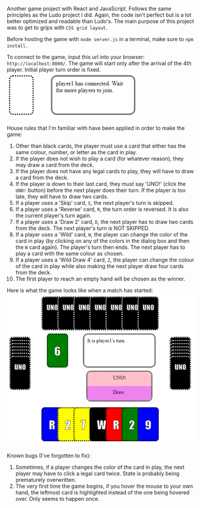 Another game project with React and JavaScript. Follows the same principles as the Ludo project I did. Again, the code isn't perfect but is a lot better optimized and readable than Ludo's. The main purpose of this project was to get to grips with `CSS grid layout`.

Before hosting the game with `node server.js` in a terminal, make sure to `npm install`.

To connect to the game, input this url into your browser: `http://localhost:8000/`. The game will start only after the arrival of the 4th player. Initial player turn order is fixed.
![Screenshot](pre-game.png)

House rules that I'm familiar with have been applied in order to make the game:
1. Other than black cards, the player must use a card that either has the same colour, number, or letter as the card in play.
2. If the player does not wish to play a card (for whatever reason), they may draw a card from the deck.
3. If the player does not have any legal cards to play, they will have to draw a card from the deck.
4. If the player is down to their last card, they must say 'UNO!' (click the `UNO!` button) before the next player does their turn. If the player is too late, they will have to draw two cards.
5. If a player uses a 'Skip' card, `S`, the next player's turn is skipped.
6. If a player uses a 'Reverse' card, `R`, the turn order is reversed. It is also the current player's turn again.
7. If a player uses a 'Draw 2' card, `D`, the next player has to draw two cards from the deck. The next player's turn is NOT SKIPPED.
8. If a player uses a 'Wild' card, `W`, the player can change the color of the card in play (by clicking on any of the colors in the dialog box and then the `W` card again). The player's turn then ends. The next player has to play a card with the same colour as chosen.
9. If a player uses a 'Wild Draw 4' card, `Z`, the player can change the colour of the card in play while also making the next player draw four cards from the deck.
10. The first player to reach an empty hand will be chosen as the winner.

Here is what the game looks like when a match has started:
![Screenshot](mid-game.png)

Known bugs (I've forgotten to fix):
1. Sometimes, if a player changes the color of the card in play, the next player may have to click a legal card twice. State is probably being prematurely overwritten.
2. The very first time the game begins, if you hover the mouse to your own hand, the leftmost card is highlighted instead of the one being hovered over. Only seems to happen once.
